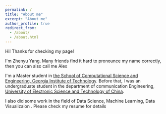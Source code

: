 ```yaml
---
permalink: /
title: "About me"
excerpt: "About me"
author_profile: true
redirect_from: 
  - /about/
  - /about.html
---
```


Hi! Thanks for checking my page! 

I'm Zhenyu Yang. Many friends find it hard to pronounce my name correctly, then you can also call me Alex 

I'm a Master student in [the School of Computational Science and Engineering, Georgia Institute of Technology](https://ece.gatech.edu). Before that, I was an undergraduate student in the department of communication Engineering, [University of Electronic Science and Technology of China](https://www.uestc.edu.cn/). 


I also did some work in the field of Data Science, Machine Learning, Data Visualizaion . Please check my resume for details

